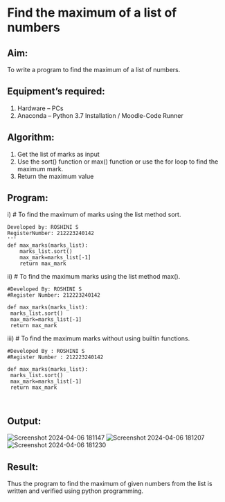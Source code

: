 # Find the maximum of a list of numbers
## Aim:
To write a program to find the maximum of a list of numbers.
## Equipment’s required:
1.	Hardware – PCs
2.	Anaconda – Python 3.7 Installation / Moodle-Code Runner
## Algorithm:
1.	Get the list of marks as input
2.	Use the sort() function or max() function or use the for loop to find the maximum mark.
3.	Return the maximum value
## Program:

i)	# To find the maximum of marks using the list method sort.
```
Developed by: ROSHINI S
RegisterNumber: 212223240142
'''
def max_marks(marks_list):
    marks_list.sort()
    max_mark=marks_list[-1]
    return max_mark

```

ii)	# To find the maximum marks using the list method max().
```
#Developed By: ROSHINI S
#Register Number: 212223240142

def max_marks(marks_list):
 marks_list.sort()
 max_mark=marks_list[-1]
 return max_mark

```

iii) # To find the maximum marks without using builtin functions.
```
#Developed By : ROSHINI S
#Register Number : 212223240142

def max_marks(marks_list):
 marks_list.sort()
 max_mark=marks_list[-1]
 return max_mark



```

## Output:
![Screenshot 2024-04-06 181147](https://github.com/Roshini2201/FindMaximum/assets/154105318/aedcc6ff-7077-46d3-99ba-9f731843f56b)
![Screenshot 2024-04-06 181207](https://github.com/Roshini2201/FindMaximum/assets/154105318/c4ad9611-c2a8-49df-9641-951fe2cd2dbe)
![Screenshot 2024-04-06 181230](https://github.com/Roshini2201/FindMaximum/assets/154105318/0413540a-88c0-4689-ab73-6ffa573399a3)

## Result:
Thus the program to find the maximum of given numbers from the list is written and verified using python programming.
